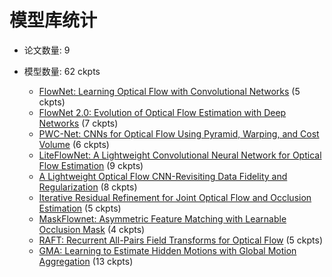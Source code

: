 # 模型库统计

* 论文数量: 9
* 模型数量: 62 ckpts

  * [FlowNet: Learning Optical Flow with Convolutional Networks](../../configs/flownet) (5 ckpts)
  * [FlowNet 2.0: Evolution of Optical Flow Estimation with Deep Networks](../../configs/flownet2) (7 ckpts)
  * [PWC-Net: CNNs for Optical Flow Using Pyramid, Warping, and Cost Volume](../../configs/_base_/pwcnet) (6 ckpts)
  * [LiteFlowNet: A Lightweight Convolutional Neural Network for Optical Flow Estimation](../../configs/liteflownet) (9 ckpts)
  * [A Lightweight Optical Flow CNN-Revisiting Data Fidelity and Regularization](../../configs/liteflownet2) (8 ckpts)
  * [Iterative Residual Refinement for Joint Optical Flow and Occlusion Estimation](../../configs/irr) (5 ckpts)
  * [MaskFlownet: Asymmetric Feature Matching with Learnable Occlusion Mask](../../configs/maskflownet) (4 ckpts)
  * [RAFT: Recurrent All-Pairs Field Transforms for Optical Flow](../../configs/raft) (5 ckpts)
  * [GMA: Learning to Estimate Hidden Motions with Global Motion Aggregation](../../configs/gma) (13 ckpts)
